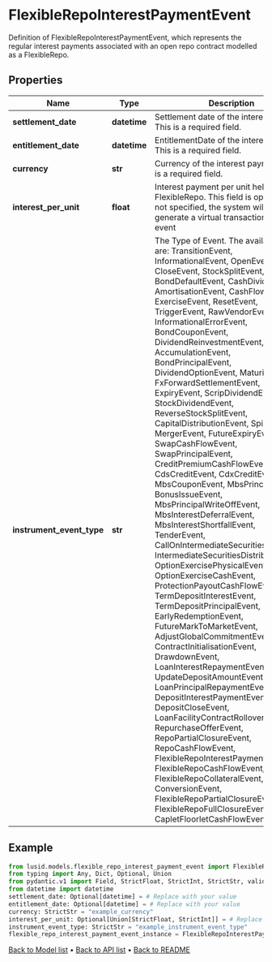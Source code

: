 # FlexibleRepoInterestPaymentEvent

Definition of FlexibleRepoInterestPaymentEvent, which represents the regular interest payments associated with an  open repo contract modelled as a FlexibleRepo.
## Properties
Name | Type | Description | Notes
------------ | ------------- | ------------- | -------------
**settlement_date** | **datetime** | Settlement date of the interest payment. This is a required field. | [optional] 
**entitlement_date** | **datetime** | EntitlementDate of the interest payment. This is a required field. | [optional] 
**currency** | **str** | Currency of the interest payment. This is a required field. | 
**interest_per_unit** | **float** | Interest payment per unit held of the FlexibleRepo. This field is optional. If not specified, the system  will not generate a virtual transaction for this event | [optional] 
**instrument_event_type** | **str** | The Type of Event. The available values are: TransitionEvent, InformationalEvent, OpenEvent, CloseEvent, StockSplitEvent, BondDefaultEvent, CashDividendEvent, AmortisationEvent, CashFlowEvent, ExerciseEvent, ResetEvent, TriggerEvent, RawVendorEvent, InformationalErrorEvent, BondCouponEvent, DividendReinvestmentEvent, AccumulationEvent, BondPrincipalEvent, DividendOptionEvent, MaturityEvent, FxForwardSettlementEvent, ExpiryEvent, ScripDividendEvent, StockDividendEvent, ReverseStockSplitEvent, CapitalDistributionEvent, SpinOffEvent, MergerEvent, FutureExpiryEvent, SwapCashFlowEvent, SwapPrincipalEvent, CreditPremiumCashFlowEvent, CdsCreditEvent, CdxCreditEvent, MbsCouponEvent, MbsPrincipalEvent, BonusIssueEvent, MbsPrincipalWriteOffEvent, MbsInterestDeferralEvent, MbsInterestShortfallEvent, TenderEvent, CallOnIntermediateSecuritiesEvent, IntermediateSecuritiesDistributionEvent, OptionExercisePhysicalEvent, OptionExerciseCashEvent, ProtectionPayoutCashFlowEvent, TermDepositInterestEvent, TermDepositPrincipalEvent, EarlyRedemptionEvent, FutureMarkToMarketEvent, AdjustGlobalCommitmentEvent, ContractInitialisationEvent, DrawdownEvent, LoanInterestRepaymentEvent, UpdateDepositAmountEvent, LoanPrincipalRepaymentEvent, DepositInterestPaymentEvent, DepositCloseEvent, LoanFacilityContractRolloverEvent, RepurchaseOfferEvent, RepoPartialClosureEvent, RepoCashFlowEvent, FlexibleRepoInterestPaymentEvent, FlexibleRepoCashFlowEvent, FlexibleRepoCollateralEvent, ConversionEvent, FlexibleRepoPartialClosureEvent, FlexibleRepoFullClosureEvent, CapletFloorletCashFlowEvent | 
## Example

```python
from lusid.models.flexible_repo_interest_payment_event import FlexibleRepoInterestPaymentEvent
from typing import Any, Dict, Optional, Union
from pydantic.v1 import Field, StrictFloat, StrictInt, StrictStr, validator
from datetime import datetime
settlement_date: Optional[datetime] = # Replace with your value
entitlement_date: Optional[datetime] = # Replace with your value
currency: StrictStr = "example_currency"
interest_per_unit: Optional[Union[StrictFloat, StrictInt]] = # Replace with your value
instrument_event_type: StrictStr = "example_instrument_event_type"
flexible_repo_interest_payment_event_instance = FlexibleRepoInterestPaymentEvent(settlement_date=settlement_date, entitlement_date=entitlement_date, currency=currency, interest_per_unit=interest_per_unit, instrument_event_type=instrument_event_type)

```

[Back to Model list](../README.md#documentation-for-models) &#8226; [Back to API list](../README.md#documentation-for-api-endpoints) &#8226; [Back to README](../README.md)

